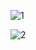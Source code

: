 
![1](https://github.com/Devansh-Mehra/Redux-project/assets/81522384/8f1b1c43-bb43-460f-b8a7-0d278c6bf7f5)




![2](https://github.com/Devansh-Mehra/Redux-project/assets/81522384/a206ad9f-a829-413e-84a8-12b51b294377)
